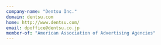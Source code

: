 ```yaml
---
company-name: "Dentsu Inc."
domain: dentsu.com
home: http://www.dentsu.com/
email: dpoffice@dentsu.co.jp
member-of: "American Association of Advertising Agencies"
---
```




